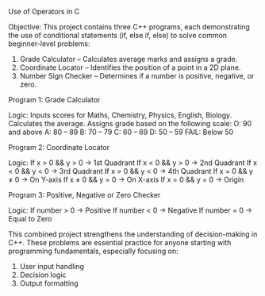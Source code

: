 Use of Operators in C

Objective:
This project contains three C++ programs, each demonstrating the use of conditional statements (if, else if, else) to solve common beginner-level problems:
1. Grade Calculator – Calculates average marks and assigns a grade.
2. Coordinate Locator – Identifies the position of a point in a 2D plane.
3. Number Sign Checker – Determines if a number is positive, negative, or zero.

Program 1: Grade Calculator

Logic:
Inputs scores for Maths, Chemistry, Physics, English, Biology.
Calculates the average.
Assigns grade based on the following scale:
O: 90 and above
A: 80 – 89
B: 70 – 79
C: 60 – 69
D: 50 – 59
FAIL: Below 50

Program 2: Coordinate Locator

Logic:
If x > 0 && y > 0 → 1st Quadrant
If x < 0 && y > 0 → 2nd Quadrant
If x < 0 && y < 0 → 3rd Quadrant
If x > 0 && y < 0 → 4th Quadrant
If x = 0 && y ≠ 0 → On Y-axis
If x ≠ 0 && y = 0 → On X-axis
If x = 0 && y = 0 → Origin

Program 3: Positive, Negative or Zero Checker

Logic:
If number > 0 → Positive
If number < 0 → Negative
If number = 0 → Equal to Zero

This combined project strengthens the understanding of decision-making in C++. These problems are essential practice for anyone starting with programming fundamentals, especially focusing on:
1. User input handling
2. Decision logic
3. Output formatting
